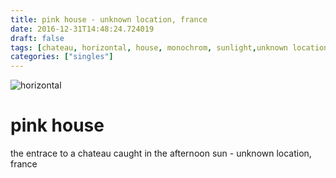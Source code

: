 ```yaml
---
title: pink house - unknown location, france
date: 2016-12-31T14:48:24.724019
draft: false
tags: [chateau, horizontal, house, monochrom, sunlight,unknown location,france]
categories: ["singles"]
---
```

![horizontal](/p/sbr-20161231-154824.jpg)
<!--more-->
# pink house
the entrace to a chateau caught in the afternoon sun - unknown location, france
